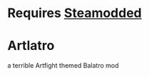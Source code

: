 # Requires [Steamodded](https://github.com/Steamodded/smods/wiki/)
# Artlatro
a terrible Artfight themed Balatro mod
